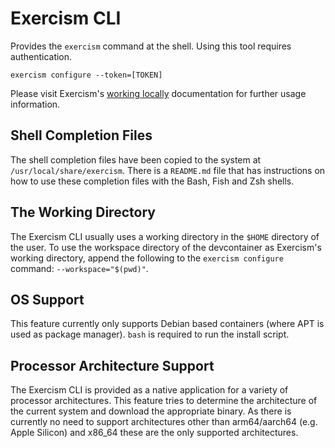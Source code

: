 # Exercism CLI

Provides the `exercism` command at the shell. Using this tool requires authentication.

```shell
exercism configure --token=[TOKEN]
```

Please visit Exercism's [working locally](https://exercism.org/docs/using/solving-exercises/working-locally)
documentation for further usage information.

## Shell Completion Files

The shell completion files have been copied to the system at `/usr/local/share/exercism`.
There is a `README.md` file that has instructions on how to use these completion
files with the Bash, Fish and Zsh shells.

## The Working Directory

The Exercism CLI usually uses a working directory in the `$HOME` directory of
the user.  To use the workspace directory of the devcontainer as Exercism's
working directory, append the following to the `exercism configure` command:
`--workspace="$(pwd)"`.

## OS Support

This feature currently only supports Debian based containers (where APT is used
as package manager).  `bash` is required to run the install script.

## Processor Architecture Support

The Exercism CLI is provided as a native application for a variety of processor
architectures.  This feature tries to determine the architecture of the current
system and download the appropriate binary.  As there is currently no need to
support architectures other than arm64/aarch64 (e.g. Apple Silicon) and x86_64
these are the only supported architectures.
